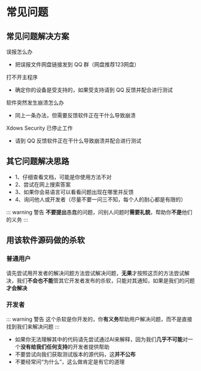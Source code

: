 # 常见问题

## 常见问题解决方案

误报怎么办

 - 把误报文件网盘链接发到 QQ 群（网盘推荐123网盘）

打不开主程序

 - 确定你的设备是受支持的，如果受支持请到 QQ 反馈并配合进行测试

软件突然发生崩溃怎么办

 - 同上一条办法，但需要反馈软件正在干什么导致崩溃

Xdows Security 已停止工作

 - 请到 QQ 反馈软件正在干什么导致崩溃并配合进行测试

## 其它问题解决思路

 - 1、仔细查看文档，可能是你使用方法不对
 - 2、尝试在网上搜索答案
 - 3、如果你会易语言可以看看问题出现在哪里并反馈
 - 4、询问他人或开发者（尽量不要一问三不知，每个人的耐心都是有限的）

::: warning 警告
**不要提出**愚蠢的问题，问别人问题时**需要礼貌**，帮助你**不是**他们的义务
:::


## 用该软件源码做的杀软

### 普通用户

请先尝试用开发者的解决问题方法尝试解决问题，**无果**才按照这页的方法尝试解决，我们**不会也不能**管其它开发者发布的杀软，只能对其通知，如果是我们的问题**才会解决**

### 开发者

::: warning 警告
这个杀软是你开发的，你**有义务**帮助用户解决问题，而不是直接找到我们来解决问题
:::

 - 如果你无法理解其中的代码请先尝试通过AI来解释，因为我们**几乎不可能**对一个**没有给我们任何支持**的开发者提供帮助
 - 不要尝试向我们获取测试版本的源代码，这**并不公布**
 - 不要经常问“为什么”，这么做肯定是有它的道理
